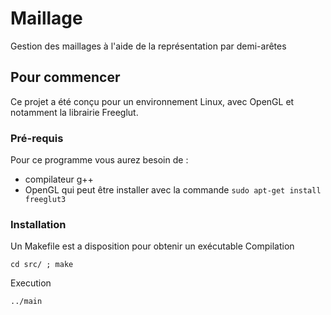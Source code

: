 # Maillage
Gestion des maillages à l'aide de la représentation par demi-arêtes
## Pour commencer
Ce projet a été conçu pour un environnement Linux, avec OpenGL et notamment la librairie Freeglut.
### Pré-requis
Pour ce programme vous aurez besoin de :
- compilateur g++
- OpenGL qui peut être installer avec la commande ``sudo apt-get install freeglut3``
### Installation
Un Makefile est a disposition pour obtenir un exécutable
Compilation 
```
cd src/ ; make
```
Execution
```
../main
```
